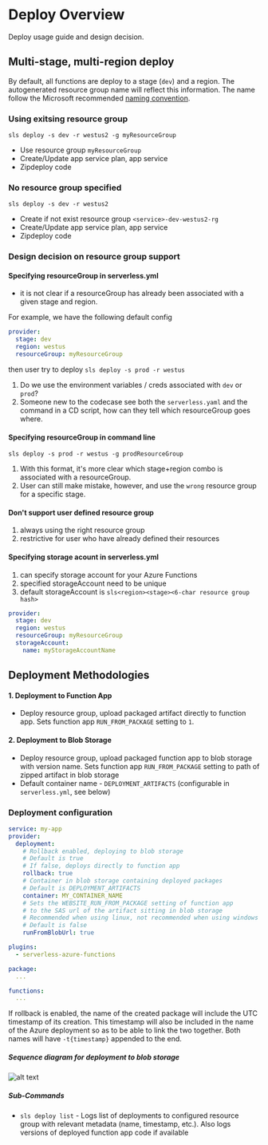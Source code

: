# Deploy Overview

Deploy usage guide and design decision.

## Multi-stage, multi-region deploy

By default, all functions are deploy to a stage (`dev`) and a region. The autogenerated resource group name will reflect this information.  The name follow the Microsoft recommended [naming convention](https://docs.microsoft.com/en-us/azure/architecture/best-practices/naming-conventions#general).

### Using exitsing resource group

`sls deploy -s dev -r westus2 -g myResourceGroup`

- Use resource group `myResourceGroup`
- Create/Update app service plan, app service
- Zipdeploy code

### No resource group specified

`sls deploy -s dev -r westus2`

- Create if not exist resource group `<service>-dev-westus2-rg`
- Create/Update app service plan, app service
- Zipdeploy code

### Design decision on resource group support

#### Specifying resourceGroup in serverless.yml

- it is not clear if a resourceGroup has already been associated with a given stage and region.

For example, we have the following default config

```yaml
provider:
  stage: dev
  region: westus
  resourceGroup: myResourceGroup
```

then user try to deploy
`sls deploy -s prod -r westus`

1. Do we use the environment variables / creds associated with `dev` or `prod`?
2. Someone new to the codecase see both the `serverless.yaml` and the command in a CD script, how can they tell which resourceGroup goes where.

#### Specifying resourceGroup in command line

`sls deploy -s prod -r westus -g prodResourceGroup`

1. With this format, it's more clear which stage+region combo is associated with a resourceGroup.
1. User can still make mistake, however, and use the `wrong` resource group for a specific stage.

#### Don't support user defined resource group

1. always using the right resource group
1. restrictive for user who have already defined their resources

#### Specifying storage acount in serverless.yml

1. can specify storage account for your Azure Functions
1. specified storageAccount need to be unique
1. default storageAccount is `sls<region><stage><6-char resource group hash>`

```yaml
provider:
  stage: dev
  region: westus
  resourceGroup: myResourceGroup
  storageAccount:
    name: myStorageAccountName
```

## Deployment Methodologies

#### 1. Deployment to Function App
- Deploy resource group, upload packaged artifact directly to function app. Sets function app `RUN_FROM_PACKAGE` setting to `1`.

#### 2. Deployment to Blob Storage
- Deploy resource group, upload packaged function app to blob storage with version name. Sets function app `RUN_FROM_PACKAGE` setting to path of zipped artifact in blob storage
- Default container name - `DEPLOYMENT_ARTIFACTS` (configurable in `serverless.yml`, see below)

### Deployment configuration

```yml
service: my-app
provider:
  deployment:
    # Rollback enabled, deploying to blob storage
    # Default is true
    # If false, deploys directly to function app
    rollback: true
    # Container in blob storage containing deployed packages
    # Default is DEPLOYMENT_ARTIFACTS
    container: MY_CONTAINER_NAME
    # Sets the WEBSITE_RUN_FROM_PACKAGE setting of function app
    # to the SAS url of the artifact sitting in blob storage
    # Recommended when using linux, not recommended when using windows
    # Default is false
    runFromBlobUrl: true

plugins:
  - serverless-azure-functions

package:
  ...

functions:
  ...
```

If rollback is enabled, the name of the created package will include the UTC timestamp of its creation. This timestamp will also be included in the name of the Azure deployment so as to be able to link the two together. Both names will have `-t{timestamp}` appended to the end.

##### Sequence diagram for deployment to blob storage

![alt text](./sequenceDiagrams/deployExternal.png)

##### Sub-Commands

- `sls deploy list` - Logs list of deployments to configured resource group with relevant metadata (name, timestamp, etc.). Also logs versions of deployed function app code if available
